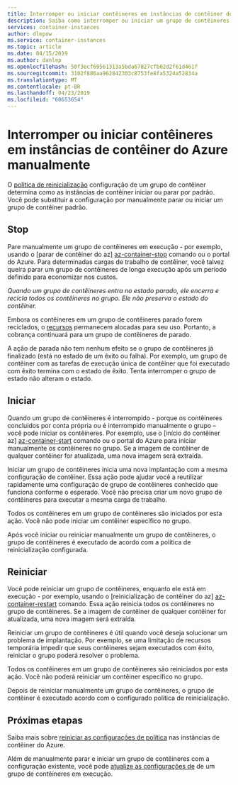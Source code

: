 ```yaml
---
title: Interromper ou iniciar contêineres em instâncias de contêiner do Azure manualmente
description: Saiba como interromper ou iniciar um grupo de contêineres em instâncias de contêiner do Azure manualmente.
services: container-instances
author: dlepow
ms.service: container-instances
ms.topic: article
ms.date: 04/15/2019
ms.author: danlep
ms.openlocfilehash: 50f3ecf69561313a5bda67827cfb02d2f61d461f
ms.sourcegitcommit: 3102f886aa962842303c8753fe8fa5324a52834a
ms.translationtype: MT
ms.contentlocale: pt-BR
ms.lasthandoff: 04/23/2019
ms.locfileid: "60653654"
---
```

# <a name="manually-stop-or-start-containers-in-azure-container-instances"></a>Interromper ou iniciar contêineres em instâncias de contêiner do Azure manualmente

O [política de reinicialização](container-instances-restart-policy.md) configuração de um grupo de contêiner determina como as instâncias de contêiner iniciar ou parar por padrão. Você pode substituir a configuração por manualmente parar ou iniciar um grupo de contêiner padrão.

## <a name="stop"></a>Stop

Pare manualmente um grupo de contêineres em execução - por exemplo, usando o [parar de contêiner do az] [ az-container-stop] comando ou o portal do Azure. Para determinadas cargas de trabalho de contêiner, você talvez queira parar um grupo de contêineres de longa execução após um período definido para economizar nos custos. 

*Quando um grupo de contêineres entra no estado parado, ele encerra e recicla todos os contêineres no grupo. Ele não preserva o estado do contêiner.*

Embora os contêineres em um grupo de contêineres parado forem reciclados, o [recursos](container-instances-container-groups.md#resource-allocation) permanecem alocadas para seu uso. Portanto, a cobrança continuará para um grupo de contêineres de parado.

A ação de parada não tem nenhum efeito se o grupo de contêineres já finalizado (está no estado de um êxito ou falha). Por exemplo, um grupo de contêiner com as tarefas de execução única de contêiner que foi executado com êxito termina com o estado de êxito. Tenta interromper o grupo de estado não alteram o estado. 

## <a name="start"></a>Iniciar

Quando um grupo de contêineres é interrompido - porque os contêineres concluídos por conta própria ou é interrompido manualmente o grupo – você pode iniciar os contêineres. Por exemplo, use o [início do contêiner az] [ az-container-start] comando ou o portal do Azure para iniciar manualmente os contêineres no grupo. Se a imagem de contêiner de qualquer contêiner for atualizada, uma nova imagem será extraída. 

Iniciar um grupo de contêineres inicia uma nova implantação com a mesma configuração de contêiner. Essa ação pode ajudar você a reutilizar rapidamente uma configuração de grupo de contêineres conhecido que funciona conforme o esperado. Você não precisa criar um novo grupo de contêineres para executar a mesma carga de trabalho.

Todos os contêineres em um grupo de contêineres são iniciados por esta ação. Você não pode iniciar um contêiner específico no grupo.

Após você iniciar ou reiniciar manualmente um grupo de contêineres, o grupo de contêineres é executado de acordo com a política de reinicialização configurada.
  
## <a name="restart"></a>Reiniciar

Você pode reiniciar um grupo de contêineres, enquanto ele está em execução - por exemplo, usando o [reinicialização de contêiner do az] [ az-container-restart] comando. Essa ação reinicia todos os contêineres no grupo de contêineres. Se a imagem de contêiner de qualquer contêiner for atualizada, uma nova imagem será extraída. 

Reiniciar um grupo de contêineres é útil quando você deseja solucionar um problema de implantação. Por exemplo, se uma limitação de recursos temporária impedir que seus contêineres sejam executados com êxito, reiniciar o grupo poderá resolver o problema.

Todos os contêineres em um grupo de contêineres são reiniciados por esta ação. Você não poderá reiniciar um contêiner específico no grupo.

Depois de reiniciar manualmente um grupo de contêineres, o grupo de contêiner é executado acordo com o configurado política de reinicialização.

## <a name="next-steps"></a>Próximas etapas

Saiba mais sobre [reiniciar as configurações de política](container-instances-restart-policy.md) nas instâncias de contêiner do Azure.

Além de manualmente parar e iniciar um grupo de contêineres com a configuração existente, você pode [atualize as configurações de](container-instances-update.md) de um grupo de contêineres em execução.

<!-- LINKS - External -->

<!-- LINKS - Internal -->
[az-container-restart]: /cli/azure/container?view=azure-cli-latest#az-container-restart
[az-container-start]: /cli/azure/container?view=azure-cli-latest#az-container-start
[az-container-stop]: /cli/azure/container?view=azure-cli-latest#az-container-stop
